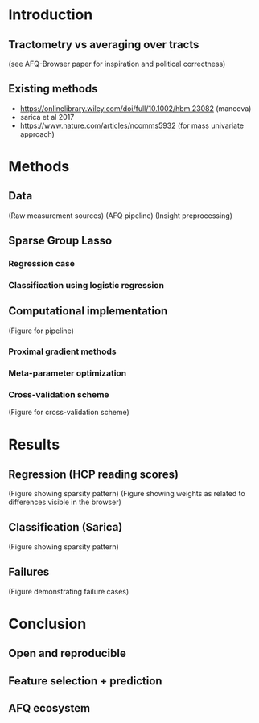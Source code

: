 # Introduction
## Tractometry vs averaging over tracts
(see AFQ-Browser paper for inspiration and political correctness)

## Existing methods
- https://onlinelibrary.wiley.com/doi/full/10.1002/hbm.23082 (mancova)
- sarica et al 2017
- https://www.nature.com/articles/ncomms5932 (for mass univariate approach)

# Methods

## Data
(Raw measurement sources)
(AFQ pipeline)
(Insight preprocessing)

## Sparse Group Lasso
### Regression case
### Classification using logistic regression
## Computational implementation
(Figure for pipeline)

### Proximal gradient methods
### Meta-parameter optimization
### Cross-validation scheme
(Figure for cross-validation scheme)

# Results
## Regression (HCP reading scores)
(Figure showing sparsity pattern)
(Figure showing weights as related to differences visible in the browser)
## Classification (Sarica)
(Figure showing sparsity pattern)
## Failures
(Figure demonstrating failure cases)

# Conclusion
## Open and reproducible
## Feature selection + prediction
## AFQ ecosystem
